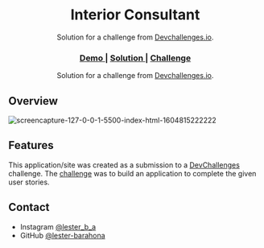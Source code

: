 <!-- Please update value in the {}  -->

<h1 align="center">Interior Consultant</h1>

<div align="center">
   Solution for a challenge from  <a href="http://devchallenges.io" target="_blank">Devchallenges.io</a>.
</div>

<div align="center">
  <h3>
    <a href="https://interior-consultant-three.vercel.app/">
      Demo
    </a>
    <span> | </span>
    <a href="#">
      Solution
    </a>
    <span> | </span>
    <a href="https://devchallenges.io/challenges/Jymh2b2FyebRTUljkNcb">
      Challenge
    </a>
  </h3>
</div>
<div align="center">
   Solution for a challenge from  <a href="http://devchallenges.io" target="_blank">Devchallenges.io</a>.
</div>




<!-- OVERVIEW -->

## Overview

![screencapture-127-0-0-1-5500-index-html-1604815222222](https://user-images.githubusercontent.com/61637107/98458418-14838600-2156-11eb-907c-86a3b00efb94.png)








## Features

<!-- List the features of your application or follow the template. Don't share the figma file here :) -->

This application/site was created as a submission to a [DevChallenges](https://devchallenges.io/challenges) challenge. The [challenge](https://devchallenges.io/challenges/wBunSb7FPrIepJZAg0sY) was to build an application to complete the given user stories.




## Contact
- Instagram [@lester_b_a](https://instagram.com/lester_b_a/)
- GitHub [@lester-barahona](https://github.com/lester-barahona)
